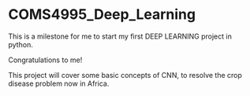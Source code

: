 # COMS4995_Deep_Learning

This is a milestone for me to start my first DEEP LEARNING project in python. 

Congratulations to me! 

This project will cover some basic concepts of CNN, to resolve the crop disease problem now in Africa.
